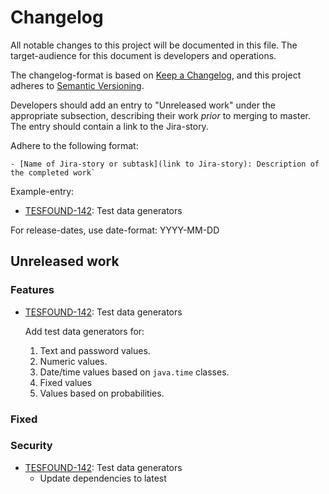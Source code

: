 # Changelog

All notable changes to this project will be documented in this file. The target-audience for this document
is developers and operations.

The changelog-format is based on [Keep a Changelog](https://keepachangelog.com/en/1.0.0/), and this project
adheres to [Semantic Versioning](https://semver.org/spec/v2.0.0.html).

Developers should add an entry to "Unreleased work" under the appropriate subsection, describing their work
_prior_ to merging to master. The entry should contain a link to the Jira-story.

Adhere to the following format:
```
- [Name of Jira-story or subtask](link to Jira-story): Description of the completed work`
```
Example-entry:

- [TESFOUND-142](https://sunepoulsen.atlassian.net/browse/TESFOUND-142): Test data generators

For release-dates, use date-format: YYYY-MM-DD

## Unreleased work

### Features

- [TESFOUND-142](https://sunepoulsen.atlassian.net/browse/TESFOUND-142): Test data generators
 
  Add test data generators for: 
  1. Text and password values.
  2. Numeric values.
  3. Date/time values based on `java.time` classes.
  4. Fixed values
  5. Values based on probabilities.

### Fixed

### Security

- [TESFOUND-142](https://sunepoulsen.atlassian.net/browse/TESFOUND-142): Test data generators
  - Update dependencies to latest
